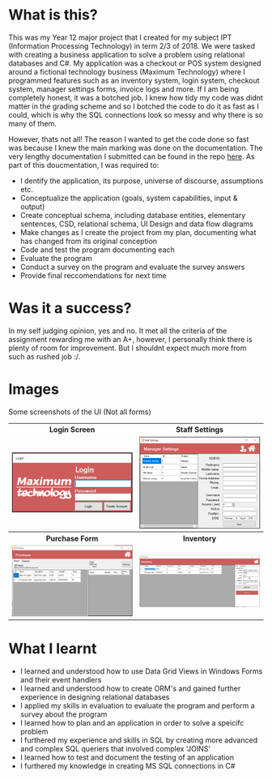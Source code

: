 # What is this?
This was my Year 12 major project that I created for my subject IPT (Information Processing Technology) in term 2/3 of 2018. We were tasked with creating a business application to solve a problem using relational databases and C#. My application was a checkout or POS system designed around a fictional technology business (Maximum Technology) where I programmed features such as an inventory system, login system, checkout system, manager settings forms, invoice logs and more. If I am being completely honest, it was a botched job. I knew how tidy my code was didnt matter in the grading scheme and so I botched the code to do it as fast as I could, which is why the SQL connections look so messy and why there is so many of them. 

However, thats not all! The reason I wanted to get the code done so fast was because I knew the main marking was done on the documentation. The very lengthy documentation I submitted can be found in the repo <a href="https://github.com/Wrdle/Maximum-Technology/blob/master/IPT%20Major%20Project.docx">here</a>. As part of this doucmentation, I was required to:
- I dentify the application, its purpose, universe of discourse, assumptions etc. 
- Conceptualize the application (goals, system capabilities, input & output) 
- Create conceptual schema, including database entities, elementary sentences, CSD, relational schema, UI Design and data flow diagrams
- Make changes as I create the project from my plan, documenting what has changed from its original conception
- Code and test the program documenting each
- Evaluate the program 
- Conduct a survey on the program and evaluate the survey answers
- Provide final reccomendations for next time

# Was it a success?
In my self judging opinion, yes and no. It met all the criteria of the assignment rewarding me with an A+, however, I personally think there is plenty of room for improvement. But I shouldnt expect much more from such as rushed job :/. 

# Images
Some screenshots of the UI (Not all forms)<br>
<table>
  <tr>
    <th>
      Login Screen
    </th>
    <th>
      Staff Settings
    </th>
  </tr>
  <tr>
    <td>
      <img src="https://github.com/Wrdle/Maximum-Technology/blob/master/UI%20Images/Login%20Screen.png?raw=true">
    </td>
    <td>
      <img src="https://github.com/Wrdle/Maximum-Technology/blob/master/UI%20Images/Staff%20Settings.png"> 
    </td>
  </tr>
  <tr>
    <th>
      Purchase Form
    </th>
    <th>
     Inventory
    </th>
  </tr>
  <tr>
    <td>
      <img src="https://github.com/Wrdle/Maximum-Technology/blob/master/UI%20Images/Purchase%20form.png?raw=true">
    </td>
    <td>
      <img src="https://github.com/Wrdle/Maximum-Technology/blob/master/UI%20Images/Inventory.png?raw=true"> 
    </td>
  </tr>
</table>

# What I learnt
- I learned and understood how to use Data Grid Views in Windows Forms and their event handlers
- I learned and understood how to create ORM's and gained further experience in designing relational databases
- I applied my skills in evaluation to evaluate the program and perform a survey about the program
- I learned how to plan and an application in order to solve a speicifc problem
- I furthered my experience and skills in SQL by creating more advanced and complex SQL queriers that involved complex 'JOINS'
- I learned how to test and document the testing of an application
- I furthered my knowledge in creating MS SQL connections in C#
